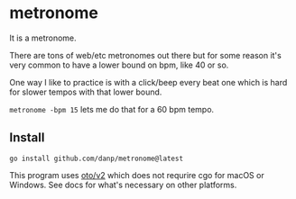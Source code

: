 # metronome

It is a metronome.

There are tons of web/etc metronomes out there but for some reason it's very common to have a lower bound on bpm, like 40 or so.

One way I like to practice is with a click/beep every beat one which is hard for slower tempos with that lower bound.

`metronome -bpm 15` lets me do that for a 60 bpm tempo.

## Install

``` shell
go install github.com/danp/metronome@latest
```

This program uses [oto/v2](https://pkg.go.dev/github.com/hajimehoshi/oto/v2) which does not requrire cgo for macOS or Windows.
See docs for what's necessary on other platforms.

